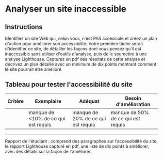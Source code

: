 # Analyser un site inaccessible

## Instructions

Identifiez un site Web qui, selon vous, n'est PAS accessible et créez un plan d'action pour améliorer son accessibilité.
Votre première tâche serait d'identifier ce site, de détailler les façons dont vous pensez qu'il est inaccessible sans utiliser d'outils d'analyse, puis de le soumettre à une analyse Lighthouse. Capturez un pdf des résultats de cette analyse et décrivez un plan détaillé avec un minimum de dix points montrant comment le site pourrait être amélioré.

## Tableau pour tester l'accessibilité du site

| Critère | Exemplaire | Adéquat | Besoin d'amélioration |
|----------|-----------|----------|----------------|
|          | manque de <10% de ce qui est requis | manque de 20% de ce qui est requis | manque de 50% de ce qui est requis |

----
Rapport de l'étudiant : comprend des paragraphes sur l'accessibilité du site, le rapport Lighthouse capturé en pdf, une liste de dix points à améliorer, avec des détails sur la façon de l'améliorer.

